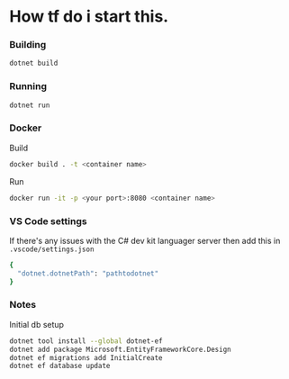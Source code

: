# How tf do i start this.

### Building

```bash
dotnet build
```

### Running

```bash
dotnet run
```

### Docker

Build

```bash
docker build . -t <container name>
```

Run

```bash
docker run -it -p <your port>:8080 <container name>
```

### VS Code settings

If there's any issues with the C# dev kit languager server then add this in `.vscode/settings.json`

```bash
{
  "dotnet.dotnetPath": "pathtodotnet"
}

```

### Notes

Initial db setup

```bash
dotnet tool install --global dotnet-ef
dotnet add package Microsoft.EntityFrameworkCore.Design
dotnet ef migrations add InitialCreate
dotnet ef database update
```
